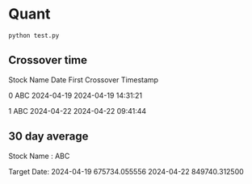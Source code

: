 # Quant
```
python test.py
```

## Crossover time
Stock Name    Date First Crossover        Timestamp

0                ABC 2024-04-19         2024-04-19 14:31:21

1                ABC 2024-04-22        2024-04-22 09:41:44

## 30 day average
Stock Name :           ABC

Target Date:
2024-04-19   675734.055556
2024-04-22   849740.312500 
